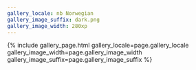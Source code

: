 ```yaml
---
gallery_locale: nb Norwegian
gallery_image_suffix: dark.png
gallery_image_width: 280xp
---
```

{% include gallery_page.html 
 gallery_locale=page.gallery_locale
 gallery_image_width=page.gallery_image_width 
 gallery_image_suffix=page.gallery_image_suffix %}
